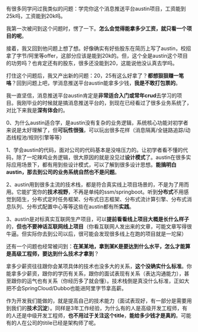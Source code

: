 有很多同学问过我类似的问题：学完你这个消息推送平台austin项目，工资能到25k吗，工资能到20k吗。

我第一次被问到这个问题时，愣了一下。**怎么会觉得能拿多少工资，就只看一个项目的呢**。

接着，我又回到他问题上想了想。好像确实有好些股东在简历上写了austin，校招拿了字节/阿里等offer，这部分应该是能到20k的。但，这个全是austin这个项目的功劳吗？也肯定还有的股东，很多还没能到20，这能说他没认真去学吗。

打住这个问题后，我又产出新的问题：20，25有这么好拿了？**都想狠狠赚一笔咯**？回到问题上吧，学消息推送平台austin能拿多少钱，**我是不敢打包票的**。

我一直坚信，消息推送平台austin肯定是**非常适合入门或常年crud**去学习的项目。我刚毕业的时候就是搞消息推送平台的，到现在已经看过了很多业务系统了，对比下来我是**深有体会**的。

0、为什么austin适合学，是austin没有复杂的业务逻辑，系统核心功能对初学者来说是太好理解了，但**可玩性很强**，可以玩出很多花样（消息隔离/全链路追踪/动态线程池/规则引擎等等）

1、学会austin的代码，面对公司的代码基本是没啥压力的。让初学者看不懂的代码，除了一坨辣鸡业务逻辑，很大原因的就是没见过**设计模式**了。austin在很多实际应用场景下，都有用到些设计模式，可以了解到很多设计思想。**能搞明白austin，那去到公司的业务系统自然也不是问题**。

2、austin用到很多主流的技术栈，都是符合真实线上项目场景的，不是为了用而用。它能扩宽你的**技术视野**，不再是单纯的ssm/springboot。听到**分布式**不用感觉到陌生，分布式定时任务框架、分布式日志框架、分布式流计算引擎、分布式消息队列、分布式配置中心等等这些在austin都有所**实践**。

3、austin是对标真实互联网生产项目，可以**提前看看线上项目大概是长什么样子**的，**但也不要神话互联网线上项目**（你看互联网人发出来的文章，可能文章写得很牛逼。但实际你去到公司以后，很可能会发现很多线上在跑的项目就是一坨屎）

还有一个问题也经常被问到：**在某某地，拿到某K是要达到什么水平，怎么才能算是高级工程师，要达到什么技术才拿到**？

拿多少薪资往往跟你会某项具体的技术也没多大的关系，**这个没确实什么标准**。你能拿多少薪资，跟你的学历有关系，跟你的面试表现有关系（表达沟通能力），甚至跟你的运气也有关系（你经历多了就会懂）。技术栈倒是真没什么标准，正如大把不会SpringCloud/Dubbo也能进阿里字节拿高薪。

作为开发我们能做的，就是提高自己的技术能力（面试表现好，有一部分是需要用到我们的**技术沉淀**）。同样是3年工作经验，为什么有的人是高级开发工程师，有的人还是中级开发工程师，**也不用过于关注这个title**，**能给多少钱才是真的**。可能有的人在公司的titile已经是架构师了呢。
